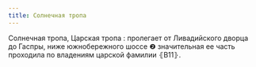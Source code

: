 ```yaml
---
title: Солнечная тропа
---
```


Солнечная тропа, Царская тропа
: пролегает от Ливадийского дворца до Гаспры, ниже южнобережного шоссе ❷ значительная ее часть проходила по владениям царской фамилии ⦃В11⦄.
